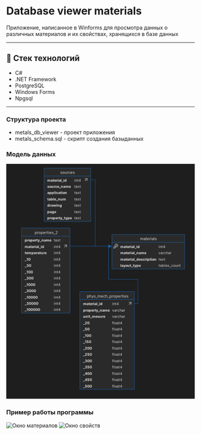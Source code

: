# Database viewer materials

Приложение, написанное в Winforms для просмотра данных о различных материалов и их свойствах, хранящихся в базе данных

---

## 🧱 Стек технологий

- C# 
- .NET Framework
- PostgreSQL
- Windows Forms
- Npgsql

---

### Структура проекта
 - metals_db_viewer - проект приложения
 - metals_schema.sql - скрипт создания базыданных

### Модель данных

![Схема базы данных](img/metals_visual.png)

### Пример работы программы

![Окно материалов](!img/skreenshot_0.png)
![Окно свойств](!img/skreenshot_1.png)
